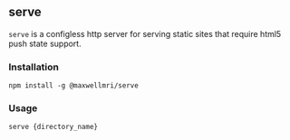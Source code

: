 ## serve

`serve` is a configless http server for serving static sites that require html5 push state support.

### Installation

`npm install -g @maxwellmri/serve`

### Usage

`serve {directory_name}`
